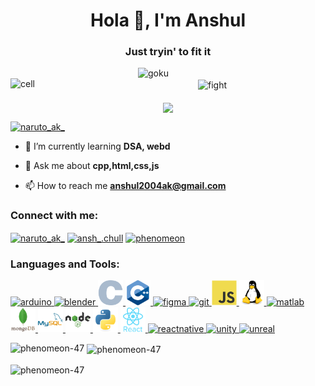 <h1 align="center">Hola 👋, I'm Anshul</h1>
<h3 align="center">Just tryin' to fit it</h3>
<img align="right" alt="goku" width="300" src="https://imgs.search.brave.com/FR-8brswwhDauji4Xt7NB1ffcg3o7RHx3uvlnDmkqVg/rs:fit:860:0:0:0/g:ce/aHR0cHM6Ly9tZWRp/YTEuZ2lwaHkuY29t/L21lZGlhL3YxLlky/bGtQVGM1TUdJM05q/RXhZMlF3TmpGcGRH/RXlaV0l3Ym1wMFky/RnVaamhqY0RFNWEz/a3pNMkppYUhacWJU/YzViV2hyYlNabGNE/MTJNVjluYVdaelgz/TmxZWEpqYUNaamRE/MW4vWGxNN0oxZ2JX/dmpvcy8yMDAuZ2lm.gif">
<img align="left" alt="cell" width="300" src="https://imgs.search.brave.com/ZQGATgNPv2NGm3STKuVKXLV18wZMPfVlDjYcKCe5JD4/rs:fit:860:0:0:0/g:ce/aHR0cHM6Ly9pLnBp/bmltZy5jb20vb3Jp/Z2luYWxzLzQzLzM3/L2EyLzQzMzdhMjk2/YmU3M2QwYTFhZmU5/YjA4MzBjY2I4ZDU4/LmdpZg.gif">
<img align="center" alt="fight" width="300" src="https://imgs.search.brave.com/3mWnL2lVKo91zVFQsihBGhKEvB2M4h-q94e3aOM-WAU/rs:fit:860:0:0:0/g:ce/aHR0cHM6Ly9mcmVl/cG5naW1nLmNvbS90/aHVtYi9maWdodC8y/ODYwOC02LWZpZ2h0/LXRodW1iLnBuZw">


<div style="width: 100%; display: flex; justify-content: center; margin-top: 20px;">
  <img src="https://github-profile-trophy.vercel.app/?username=phenomeon-47&title=Experience,Commits,Followers,Repositories&theme=darkhub&margin-w=15&margin-h=15" />
</div>







<p align="left"> <a href="https://twitter.com/naruto_ak_" target="blank"><img src="https://img.shields.io/twitter/follow/naruto_ak_?logo=twitter&style=for-the-badge" alt="naruto_ak_" /></a> </p>

- 🌱 I’m currently learning **DSA, webd**

- 💬 Ask me about **cpp,html,css,js**

- 📫 How to reach me **anshul2004ak@gmail.com**

<h3 align="left">Connect with me:</h3>
<p align="left">
<a href="https://twitter.com/naruto_ak_" target="blank"><img align="center" src="https://raw.githubusercontent.com/rahuldkjain/github-profile-readme-generator/master/src/images/icons/Social/twitter.svg" alt="naruto_ak_" height="30" width="40" /></a>
<a href="https://instagram.com/ansh_.chull" target="blank"><img align="center" src="https://raw.githubusercontent.com/rahuldkjain/github-profile-readme-generator/master/src/images/icons/Social/instagram.svg" alt="ansh_.chull" height="30" width="40" /></a>
<a href="https://www.leetcode.com/phenomeon" target="blank"><img align="center" src="https://raw.githubusercontent.com/rahuldkjain/github-profile-readme-generator/master/src/images/icons/Social/leet-code.svg" alt="phenomeon" height="30" width="40" /></a>
</p>

<h3 align="left">Languages and Tools:</h3>
<p align="left"> <a href="https://www.arduino.cc/" target="_blank" rel="noreferrer"> <img src="https://cdn.worldvectorlogo.com/logos/arduino-1.svg" alt="arduino" width="40" height="40"/> </a> <a href="https://www.blender.org/" target="_blank" rel="noreferrer"> <img src="https://download.blender.org/branding/community/blender_community_badge_white.svg" alt="blender" width="40" height="40"/> </a> <a href="https://www.cprogramming.com/" target="_blank" rel="noreferrer"> <img src="https://raw.githubusercontent.com/devicons/devicon/master/icons/c/c-original.svg" alt="c" width="40" height="40"/> </a> <a href="https://www.w3schools.com/cpp/" target="_blank" rel="noreferrer"> <img src="https://raw.githubusercontent.com/devicons/devicon/master/icons/cplusplus/cplusplus-original.svg" alt="cplusplus" width="40" height="40"/> </a> <a href="https://www.figma.com/" target="_blank" rel="noreferrer"> <img src="https://www.vectorlogo.zone/logos/figma/figma-icon.svg" alt="figma" width="40" height="40"/> </a> <a href="https://git-scm.com/" target="_blank" rel="noreferrer"> <img src="https://www.vectorlogo.zone/logos/git-scm/git-scm-icon.svg" alt="git" width="40" height="40"/> </a> <a href="https://developer.mozilla.org/en-US/docs/Web/JavaScript" target="_blank" rel="noreferrer"> <img src="https://raw.githubusercontent.com/devicons/devicon/master/icons/javascript/javascript-original.svg" alt="javascript" width="40" height="40"/> </a> <a href="https://www.linux.org/" target="_blank" rel="noreferrer"> <img src="https://raw.githubusercontent.com/devicons/devicon/master/icons/linux/linux-original.svg" alt="linux" width="40" height="40"/> </a> <a href="https://www.mathworks.com/" target="_blank" rel="noreferrer"> <img src="https://upload.wikimedia.org/wikipedia/commons/2/21/Matlab_Logo.png" alt="matlab" width="40" height="40"/> </a> <a href="https://www.mongodb.com/" target="_blank" rel="noreferrer"> <img src="https://raw.githubusercontent.com/devicons/devicon/master/icons/mongodb/mongodb-original-wordmark.svg" alt="mongodb" width="40" height="40"/> </a> <a href="https://www.mysql.com/" target="_blank" rel="noreferrer"> <img src="https://raw.githubusercontent.com/devicons/devicon/master/icons/mysql/mysql-original-wordmark.svg" alt="mysql" width="40" height="40"/> </a> <a href="https://nodejs.org" target="_blank" rel="noreferrer"> <img src="https://raw.githubusercontent.com/devicons/devicon/master/icons/nodejs/nodejs-original-wordmark.svg" alt="nodejs" width="40" height="40"/> </a> <a href="https://www.python.org" target="_blank" rel="noreferrer"> <img src="https://raw.githubusercontent.com/devicons/devicon/master/icons/python/python-original.svg" alt="python" width="40" height="40"/> </a> <a href="https://reactjs.org/" target="_blank" rel="noreferrer"> <img src="https://raw.githubusercontent.com/devicons/devicon/master/icons/react/react-original-wordmark.svg" alt="react" width="40" height="40"/> </a> <a href="https://reactnative.dev/" target="_blank" rel="noreferrer"> <img src="https://reactnative.dev/img/header_logo.svg" alt="reactnative" width="40" height="40"/> </a> <a href="https://unity.com/" target="_blank" rel="noreferrer"> <img src="https://www.vectorlogo.zone/logos/unity3d/unity3d-icon.svg" alt="unity" width="40" height="40"/> </a> <a href="https://unrealengine.com/" target="_blank" rel="noreferrer"> <img src="https://raw.githubusercontent.com/kenangundogan/fontisto/036b7eca71aab1bef8e6a0518f7329f13ed62f6b/icons/svg/brand/unreal-engine.svg" alt="unreal" width="40" height="40"/> </a> </p>

<p><img align="left" src="https://github-readme-stats.vercel.app/api/top-langs?username=phenomeon-47&show_icons=true&locale=en&layout=compact" alt="phenomeon-47" /></p>

<p>&nbsp;<img align="center" src="https://github-readme-stats.vercel.app/api?username=phenomeon-47&show_icons=true&locale=en" alt="phenomeon-47" /></p>

<p><img align="center" src="https://github-readme-streak-stats.herokuapp.com/?user=phenomeon-47&" alt="phenomeon-47" /></p>
